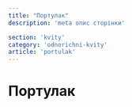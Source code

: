 ```yaml
---
title: "Портулак"
description: 'meta опис сторінки'

section: 'kvity'
category: 'odnorichni-kvity'
article: 'portulak'
---
```


# Портулак